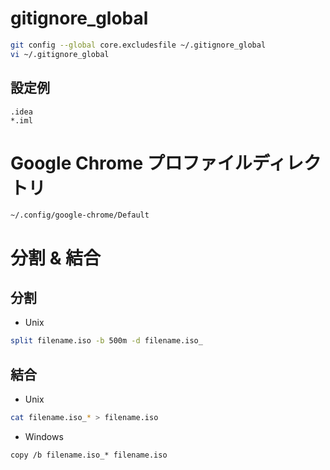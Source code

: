 # gitignore_global
```bash
git config --global core.excludesfile ~/.gitignore_global
vi ~/.gitignore_global
```
## 設定例
```
.idea
*.iml
```

# Google Chrome プロファイルディレクトリ
```
~/.config/google-chrome/Default
```

# 分割 & 結合
## 分割
* Unix
```bash
split filename.iso -b 500m -d filename.iso_
```
## 結合
* Unix
```bash
cat filename.iso_* > filename.iso
```
* Windows
```
copy /b filename.iso_* filename.iso
```
